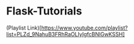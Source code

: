 # Flask-Tutorials

(Playlist Link)[https://www.youtube.com/playlist?list=PLZd_9NahuB3FRhRaOLIyIgfcBNlGwKSSH]
